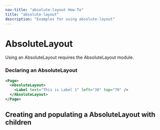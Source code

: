 ```yaml
---
nav-title: "absolute-layout How-To"
title: "absolute-layout"
description: "Examples for using absolute-layout"
---
```

# AbsoluteLayout
Using an AbsoluteLayout requires the AbsoluteLayout module.
<snippet id='absolute-layout-require'/>

### Declaring an AbsoluteLayout
``` XML
<Page>
  <AbsoluteLayout>
    <Label text="This is Label 1" left="30" top="70" />
  </AbsoluteLayout>
</Page>
```

## Creating and populating a AbsoluteLayout with children
<snippet id='absolute-layout-populating'/>

